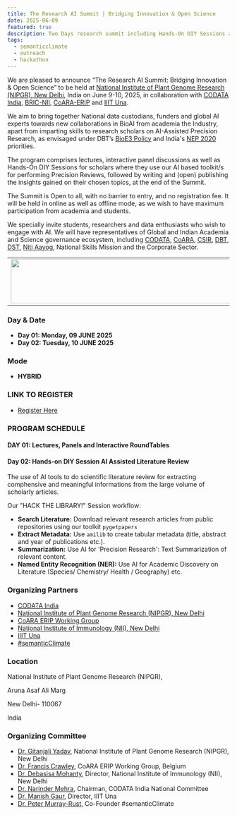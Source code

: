 ```yaml
---
title: The Research AI Summit | Bridging Innovation & Open Science
date: 2025-06-09
featured: true
description: Two Days research summit including Hands-On DIY Sessions at NIPGR, New Delhi
tags:
  - semanticclimate
  - outreach
  - hackathon
---
```

We are pleased to announce “The Research AI Summit: Bridging Innovation & Open Science” to be held at [National Institute of Plant Genome Research (NIPGR), New Delhi](https://nipgr.ac.in/nipgrv2/index.html), India on June 9-10, 2025, in collaboration with [CODATA India](https://codata.org/india/), [BRIC-NII](https://www.nii.res.in/), [CoARA-ERIP](https://coara.eu/working-groups/working-groups/wg-erip/) and [IIIT Una](https://iiitu.ac.in/). 

We aim to bring together National data custodians, funders and global AI experts towards new collaborations in BioAI from academia the Industry, apart from imparting skills to research scholars on AI-Assisted Precision Research, as envisaged under DBT’s [BioE3 Policy](https://bmi.dbtindia.gov.in/) and India's [NEP 2020](https://www.education.gov.in/sites/upload_files/mhrd/files/NEP_Final_English_0.pdf) priorities. 

The program comprises lectures, interactive panel discussions as well as Hands-On DIY Sessions for scholars where they use our AI based toolkit/s for performing Precision Reviews, followed by writing and (open) publishing the insights gained on their chosen topics, at the end of the Summit.

The Summit is Open to all, with no barrier to entry, and no registration fee. It will be held in online as well as offline mode, as we wish to have maximum participation from academia and students. 

We specially invite students, researchers and data enthusiasts who wish to engage with AI. We will have representatives of Global and Indian Academia and Science governance ecosystem, including [CODATA](https://codata.org/), [CoARA](https://coara.eu/), [CSIR](https://www.csir.res.in/), [DBT](https://dbtindia.gov.in/), [DST](https://dst.gov.in/), [Niti Aayog](https://niti.gov.in/), National Skills Mission and the Corporate Sector. 


<table>
  <tr>
    <td>
      <img src='{{ "/static/img/events_all/Research_AI_CODATA.jpg" | url }}' width="500" height="100">
    </td>
  </tr>
</table>

### Day & Date

- **Day 01: Monday, 09 JUNE 2025**
- **Day 02: Tuesday, 10 JUNE 2025**

### Mode

- **HYBRID**


### LINK TO REGISTER

- [Register Here](https://docs.google.com/forms/d/e/1FAIpQLSdyZkV_RJcOyobgLN35nFPGuImaZhqfYAZymU0rZeyhPgivlg/viewform?usp=sharing&ouid=105960749957859136825)

### PROGRAM SCHEDULE 

#### DAY 01: **Lectures, Panels and Interactive RoundTables** 


#### Day 02: Hands-on DIY Session **AI Assisted Literature Review** 


The use of AI tools to do scientific literature review for extracting comphensive and meaningful informations from the large volume of scholarly articles. 

Our "HACK THE LIBRARY!" Session workflow:

- **Search Literature:** Download relevant research articles from public repositories using our toolkit `pygetpapers`
- **Extract Metadata:** Use `amilib` to create tabular metadata (title, abstract and year of publications etc.).
- **Summarization:** Use AI for 'Precision Research': Text Summarization of relevant content. 
- **Named Entity Recognition (NER):** Use AI for Academic Discovery on Literature (Species/ Chemistry/ Health / Geography) etc.



### Organizing Partners 

- [CODATA India](https://codata.org/india/)
- [National Institute of Plant Genome Research (NIPGR), New Delhi](https://nipgr.ac.in/nipgrv2/index.html)
- [CoARA ERIP Working Group](https://coara.eu/working-groups/working-groups/wg-erip/)
- [National Institute of Immunology (NII), New Delhi](https://www.nii.res.in/)
- [IIIT Una](https://iiitu.ac.in/)
- [#semanticClimate](https://semanticclimate.github.io/p/en/)

### Location

National Institute of Plant Genome Research (NIPGR), 

Aruna Asaf Ali Marg

New Delhi- 110067

India
### Organizing Committee 

- [Dr. Gitanjali Yadav](https://nipgr.ac.in/nipgrv2/dr_gyadav.html), National Institute of Plant Genome Research (NIPGR), New Delhi
- [Dr. Francis Crawley](https://knowledge4policy.ec.europa.eu/profile/francis-p-crawley-1745_en), CoARA ERIP Working Group, Belgium
- [Dr. Debasisa Mohanty](https://www.nii.res.in/en/directors-page), Director, National Institute of Immunology (NII), New Delhi
- [Dr. Narinder Mehra](https://council.science/profile/narinder-mehra/), Chairman, CODATA India National Committee
- [Dr. Manish Gaur](https://iiitu.ac.in/schools/SOC/faculty/66bbc33dbf272288f00f287b), Director, IIIT Una
- [Dr. Peter Murray-Rust](https://www.ch.cam.ac.uk/person/pm286), Co-Founder #semanticClimate
